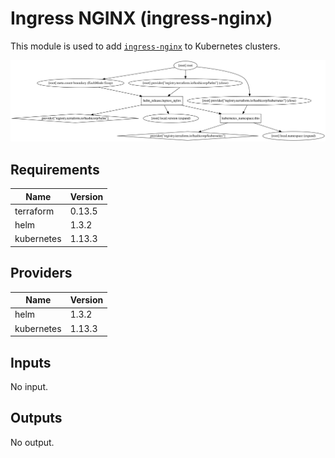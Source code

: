 # Ingress NGINX (ingress-nginx)

This module is used to add [`ingress-nginx`](https://github.com/kubernetes/ingress-nginx) to Kubernetes clusters.

![Terraform Graph](files/graph.svg "Terraform Graph")

## Requirements

| Name | Version |
|------|---------|
| terraform | 0.13.5 |
| helm | 1.3.2 |
| kubernetes | 1.13.3 |

## Providers

| Name | Version |
|------|---------|
| helm | 1.3.2 |
| kubernetes | 1.13.3 |

## Inputs

No input.

## Outputs

No output.


